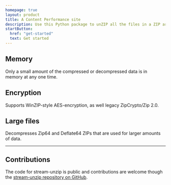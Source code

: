 ```yaml
---
homepage: true
layout: product
title: A Content Performance site
description: Use this Python package to unZIP all the files in a ZIP archive, without needing the entire archive in memory or disk at once.
startButton:
  href: "get-started"
  text: Get started
---
```


<div class="govuk-grid-row">
  <section class="govuk-grid-column-one-third-from-desktop govuk-!-margin-bottom-7">
    <h2 class="govuk-heading-m govuk-!-font-size-27">Memory</h2>
    <p class="govuk-body">Only a small amount of the compressed or decompressed data is in memory at any one time.</p>
  </section>
  <section class="govuk-grid-column-one-third-from-desktop govuk-!-margin-bottom-7">
    <h2 class="govuk-heading-m govuk-!-font-size-27">Encryption</h2>
    <p class="govuk-body">Supports WinZIP-style AES-encryption, as well legacy ZipCrypto/Zip 2.0.</p>
  </section>
  <section class="govuk-grid-column-one-third-from-desktop govuk-!-margin-bottom-7">
    <h2 class="govuk-heading-m govuk-!-font-size-27">Large files</h2>
    <p class="govuk-body">Decompresses Zip64 and Deflate64 ZIPs that are used for larger amounts of data.</p>
  </section>
</div>

<hr class="govuk-section-break govuk-section-break--visible govuk-section-break--xl govuk-!-margin-top-0">

<div class="govuk-grid-row">
  <section class="govuk-grid-column-two-thirds">
    <h2 class="govuk-heading-m govuk-!-font-size-27">Contributions</h2>
    <p class="govuk-body">The code for stream-unzip is public and contributions are welcome though the <a class="govuk-link govuk-!-font-weight-bold" href="https://github.com/uktrade/stream-unzip">stream-unzip repository on GitHub</a>.</p>
  </section>
</div>
